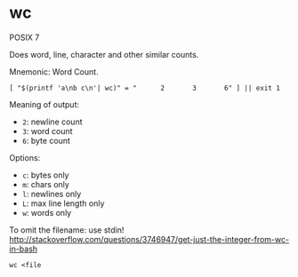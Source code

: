 # wc

POSIX 7

Does word, line, character and other similar counts.

Mnemonic: Word Count.

    [ "$(printf 'a\nb c\n'| wc)" = "      2       3       6" ] || exit 1

Meaning of output:

- `2`: newline count
- `3`: word count
- `6`: byte count

Options:

- `c`: bytes only
- `m`: chars only
- `l`: newlines only
- `L`: max line length only
- `w`: words only

To omit the filename: use stdin! <http://stackoverflow.com/questions/3746947/get-just-the-integer-from-wc-in-bash>

    wc <file
